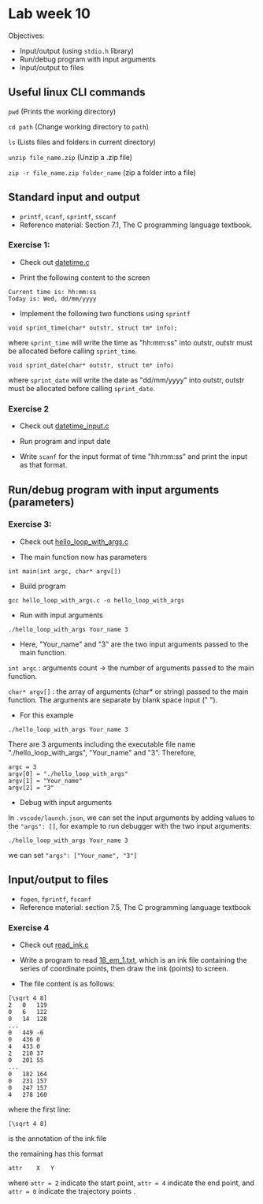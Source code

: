 # Lab week 10
Objectives:
- Input/output (using `stdio.h` library)
- Run/debug program with input arguments
- Input/output to files

## Useful linux CLI commands
`pwd` (Prints the working directory)

`cd path`  (Change working directory to `path`)

`ls` (Lists files and folders in current directory)

`unzip file_name.zip` (Unzip a .zip file)

`zip -r file_name.zip folder_name` (zip a folder into a file)

## Standard input and output
- `printf`, `scanf`, `sprintf`, `sscanf`
- Reference material: Section 7.1, The C programming language textbook.

### Exercise 1: 

- Check out [datetime.c](datetime.c)

- Print the following content to the screen

```
Current time is: hh:mm:ss
Today is: Wed, dd/mm/yyyy
```

- Implement the following two functions using `sprintf`

```
void sprint_time(char* outstr, struct tm* info);
```
where `sprint_time` will write the time as "hh:mm:ss" into outstr, outstr must be allocated before calling `sprint_time`.


```
void sprint_date(char* outstr, struct tm* info)

```
where `sprint_date` will write the date as "dd/mm/yyyy" into outstr, outstr must be allocated before calling `sprint_date`.

### Exercise 2
- Check out [datetime_input.c](datetime_input.c)
- Run program and input date

- Write `scanf` for the input format of time "hh:mm:ss" and print the input as that format.

## Run/debug program with input arguments (parameters)

### Exercise 3: 

- Check out [hello_loop_with_args.c](hello_loop_with_args.c)

- The main function now has parameters

```
int main(int argc, char* argv[])
```

- Build program

```
gcc hello_loop_with_args.c -o hello_loop_with_args
```

- Run with input arguments

```
./hello_loop_with_args Your_name 3
```

- Here, "Your_name" and "3" are the two input arguments passed to the main function. 

`int argc` : arguments count -> the number of arguments passed to the main function.

`char* argv[]` : the array of arguments (char* or string) passed to the main function. The arguments are separate by blank space input (" ").

- For this example
```
./hello_loop_with_args Your_name 3
```
There are 3 arguments including the executable file name "./hello_loop_with_args",  "Your_name" and "3". Therefore,
```
argc = 3
argv[0] = "./hello_loop_with_args"
argv[1] = "Your_name"
argv[2] = "3"
```

- Debug with input arguments

In `.vscode/launch.json`, we can set the input arguments by adding values to the `"args": []`, for example to run debugger with the two input arguments:
```
./hello_loop_with_args Your_name 3
```
we can set `"args": ["Your_name", "3"]`

## Input/output to files

- `fopen`, `fprintf`, `fscanf`
- Reference material: section 7.5, The C programming language textbook

### Exercise 4
- Check out [read_ink.c](read_ink.c)
- Write a program to read [18_em_1.txt](18_em_1.txt), which is an ink file containing the series of coordinate points, then draw the ink (points) to screen.

- The file content is as follows:
```
[\sqrt 4 8]
2	0	119
0	6	122
0	14	128
...
0	449	-6
0	436	0
4	433	0
2	210	37
0	201	55
...
0	182	164
0	231	157
0	247	157
4	278	160
```

where the first line:
```
[\sqrt 4 8]
```
is the annotation of the ink file

the remaining has this format
```
attr	X	Y
```
where `attr = 2` indicate the start point, `attr = 4` indicate the end point, and `attr = 0` indicate the trajectory points .
